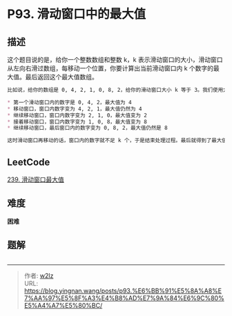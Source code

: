 # P93. 滑动窗口中的最大值


<!--more-->

## 描述

这个题目说的是，给你一个整数数组和整数 k，k 表示滑动窗口的大小，滑动窗口从左向右滑过数组，每移动一个位置，你要计算出当前滑动窗口内 k 个数字的最大值。最后返回这个最大值数组。

```markdown
比如说，给你的数组是 0, 4, 2, 1, 0, 8, 2，给你的滑动窗口大小 k 等于 3。我们使用大小为 3 的滑动窗口，来找到这个最大值序列。

* 第一个滑动窗口内的数字是 0, 4, 2，最大值为 4
* 移动窗口，窗口内数字变为 4, 2, 1，最大值仍然为 4
* 继续移动窗口，窗口内数字变为 2, 1, 0，最大值变为 2
* 接着移动窗口，窗口内数字变为 1, 0, 8，最大值变为 8
* 继续移动窗口，最后窗口内的数字变为 0, 8, 2，最大值仍然是 8

这时滑动窗口再移动的话，窗口内的数字就不足 k 个，于是结束处理过程。最后就得到了最大值数组 4, 4, 2, 8, 8。
```

## LeetCode

[239. 滑动窗口最大值](https://leetcode.cn/problems/sliding-window-maximum/description/)

## 难度

**困难**

## 题解

```java

```


---

> 作者: [w2lz](https://github.com/w2lz)  
> URL: https://blog.yingnan.wang/posts/p93.%E6%BB%91%E5%8A%A8%E7%AA%97%E5%8F%A3%E4%B8%AD%E7%9A%84%E6%9C%80%E5%A4%A7%E5%80%BC/  

